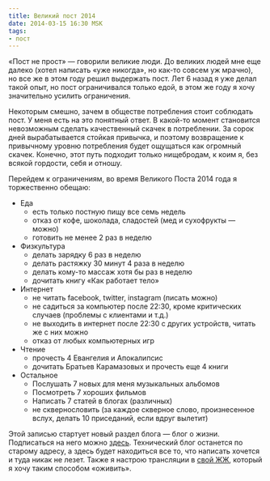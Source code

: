 ```yaml
---
title: Великий пост 2014
date: 2014-03-15 16:30 MSK
tags:
- пост
---
```


«Пост не прост» — говорили великие люди. До великих людей мне еще далеко (хотел написать «уже никогда», но как-то совсем
уж мрачно), но все же в этом году решил выдержать пост. Лет 6 назад я уже делал такой опыт, но пост ограничивался только
едой, в этом же году я хочу значительно усилить ограничения.

Некоторым смешно, зачем в обществе потребления стоит соблюдать пост. У меня есть на это понятный ответ. В какой-то
момент становится невозможным сделать качественный скачек в потреблении. За сорок дней вырабатывается стойкая привычка,
и поэтому возвращение к привычному уровню потребления будет ощущаться как огромный скачек. Конечно, этот путь подходит
только нищебродам, к коим я, без всякой гордости, себя и отношу.

Перейдем к ограничениям, во время Великого Поста 2014 года я торжественно обещаю:

* Еда
  * есть только постную пищу все семь недель
  * отказ от кофе, шоколада, сладостей (мед и сухофрукты — можно)
  * готовить не менее 2 раз в неделю
* Физкультура
  * делать зарядку 6 раз в неделю
  * делать растяжку 30 минут 4 раза в неделю
  * делать кому-то массаж хотя бы раз в неделю
  * дочитать книгу «Как работает тело»
* Интернет
  * не читать facebook, twitter, instagram (писать можно)
  * не садиться за компьютер после 22:30, кроме критических случаев (проблемы с клиентами и т.д.)
  * не выходить в интернет после 22:30 с других устройств, читать же с них можно
  * отказ от любых компьютерных игр
* Чтение
  * прочесть 4 Евангелия и Апокалипсис
  * дочитать Братьев Карамазовых и прочесть еще 4 книги
* Остальное
  * Послушать 7 новых для меня музыкальных альбомов
  * Посмотреть 7 хороших фильмов
  * Написать 7 статей в блогах (различных)
  * не сквернословить (за каждое скверное слово, произнесенное вслух, делать 10 приседаний, если вдруг вылетит)

Этой записью стартует новый раздел блога — блог о жизни. Подписаться на него можно [здесь](http://evtuhovich.ru/life/atom.xml).
Технический блог останется по старому адресу, а здесь будет находиться все то, что написать хочется и туда никак не
лезет. Также я настрою трансляции в [свой ЖЖ](http://evtuhovich.livejournal.com/), который я хочу таким способом «оживить».
